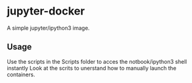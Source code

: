 # jupyter-docker

A simple jupyter/ipython3 image.

## Usage

Use the scripts in the Scripts folder to acces the notbook/ipython3 shell instantly
Look at the scrits to unerstand how to manually launch the containers.
